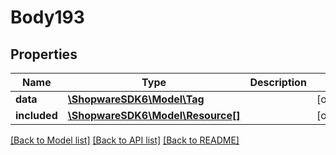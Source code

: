 # Body193

## Properties
Name | Type | Description | Notes
------------ | ------------- | ------------- | -------------
**data** | [**\ShopwareSDK6\Model\Tag**](Tag.md) |  | [optional] 
**included** | [**\ShopwareSDK6\Model\Resource[]**](Resource.md) |  | [optional] 

[[Back to Model list]](../../README.md#documentation-for-models) [[Back to API list]](../../README.md#documentation-for-api-endpoints) [[Back to README]](../../README.md)

